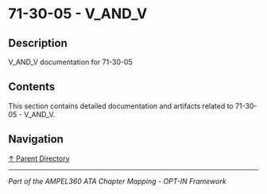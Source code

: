 # 71-30-05 - V_AND_V

## Description

V_AND_V documentation for 71-30-05

## Contents

This section contains detailed documentation and artifacts related to 71-30-05 - V_AND_V.

## Navigation

[↑ Parent Directory](../README.md)

---

*Part of the AMPEL360 ATA Chapter Mapping - OPT-IN Framework*
